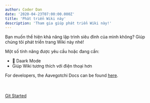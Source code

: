 ```yaml
---
author: Coder Dan
date: '2020-04-23T07:00:00.000Z'
title: 'Phát triển Wiki này'
description: 'Tham gia giúp phát triển Wiki này!'
---
```


Bạn muốn thể hiện khả năng lập trình siêu đỉnh của mình không? Giúp chúng tôi phát triển trang Wiki này nhé!

Một số tính năng được yêu cầu hoặc đang cần:

* 🌃 Daark Mode
* Giúp Wiki tương thích với điện thoại hơn

For developers, the Aavegotchi Docs can be found [here](https://docs.aavegotchi.com/).

<div style="margin-top:50px;"></div>

<a class="button-default" href="https://github.com/aavegotchi/aavegotchi-wiki" target="_blank">Git Started</a>

